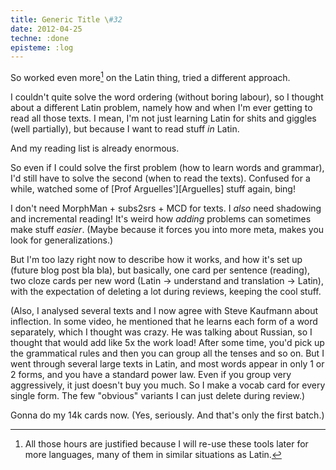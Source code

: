 ```yaml
---
title: Generic Title \#32
date: 2012-04-25
techne: :done
episteme: :log
---
```


So worked even more[^reuse] on the Latin thing, tried a different approach.

[^reuse]: All those hours are justified because I will re-use these tools later for more languages, many of them in similar situations as Latin.

I couldn't quite solve the word ordering (without boring labour), so I thought about a different Latin problem, namely how and when I'm ever getting to read all those texts. I mean, I'm not just learning Latin for shits and giggles (well partially), but because I want to read stuff *in* Latin.

And my reading list is already enormous.

So even if I could solve the first problem (how to learn words and grammar), I'd still have to solve the second (when to read the texts). Confused for a while, watched some of [Prof Arguelles'][Arguelles] stuff again, bing!

I don't need MorphMan + subs2srs + MCD for texts. I *also* need shadowing and incremental reading! It's weird how *adding* problems can sometimes make stuff *easier*. (Maybe because it forces you into more meta, makes you look for generalizations.)

But I'm too lazy right now to describe how it works, and how it's set up (future blog post bla bla), but basically, one card per sentence (reading), two cloze cards per new word (Latin -> understand and translation -> Latin), with the expectation of deleting a lot during reviews, keeping the cool stuff.

(Also, I analysed several texts and I now agree with Steve Kaufmann about inflection. In some video, he mentioned that he learns each form of a word separately, which I thought was crazy. He was talking about Russian, so I thought that would add like 5x the work load! After some time, you'd pick up the grammatical rules and then you can group all the tenses and so on. But I went through several large texts in Latin, and most words appear in only 1 or 2 forms, and you have a standard power law. Even if you group very aggressively, it just doesn't buy you much. So I make a vocab card for every single form. The few "obvious" variants I can just delete during review.)

Gonna do my 14k cards now. (Yes, seriously. And that's only the first batch.)

